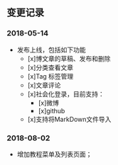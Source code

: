 ## 变更记录

### 2018-05-14

- 发布上线，包括如下功能
    - [x]博文章的草稿、发布和删除
    - [x]分类查看文章
    - [x]Tag 标签管理
    - [x]文章评论
    - [x]社会化登录，目前支持：
        - [x]微博
        - [x]github
    - [x]支持将MarkDown文件导入

### 2018-08-02

- 增加教程菜单及列表页面；